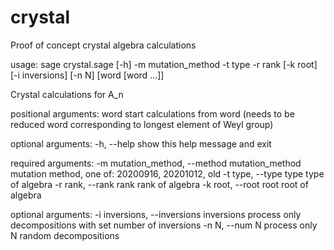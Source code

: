 # crystal
Proof of concept crystal algebra calculations

usage: sage crystal.sage [-h] -m mutation_method -t type -r rank [-k root] [-i inversions] [-n N] [word [word ...]]

Crystal calculations for A_n

positional arguments:
  word                  start calculations from word (needs to be reduced word corresponding to longest element of Weyl group)

optional arguments:
  -h, --help            show this help message and exit

required arguments:
  -m mutation_method, --method mutation_method
                        mutation method, one of: 20200916, 20201012, old
  -t type, --type type  type of algebra
  -r rank, --rank rank  rank of algebra
  -k root, --root root  root of algebra

optional arguments:
  -i inversions, --inversions inversions
                        process only decompositions with set number of inversions
  -n N, --num N         process only N random decompositions
